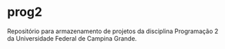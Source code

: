# prog2

Repositório para armazenamento de projetos da disciplina Programação 2 da Universidade Federal de Campina Grande.
